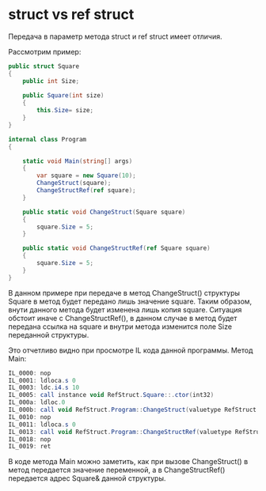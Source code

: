 # struct vs ref struct

Передача в параметр метода struct и ref struct имеет отличия.

Рассмотрим пример:
```c#
public struct Square
{
    public int Size;
    
    public Square(int size)
    {
        this.Size= size;
    }
}

internal class Program
{

    static void Main(string[] args)
    {
        var square = new Square(10);
        ChangeStruct(square);
        ChangeStructRef(ref square);
    }

    public static void ChangeStruct(Square square)
    {
        square.Size = 5;
    }

    public static void ChangeStructRef(ref Square square)
    {
        square.Size = 5;
    }
}
```
В данном примере при передаче в метод ChangeStruct() структуры Square в метод будет передано лишь значение square. Таким образом, внути данного метода будет изменена лишь копия square.
Ситуация обстоит иначе с ChangeStructRef(), в данном случае в метод будет передана ссылка на square и внутри метода изменится поле Size переданной структуры.

Это отчетливо видно при просмотре IL кода данной программы. Метод Main:
```as
IL_0000: nop
IL_0001: ldloca.s 0
IL_0003: ldc.i4.s 10
IL_0005: call instance void RefStruct.Square::.ctor(int32)
IL_000a: ldloc.0
IL_000b: call void RefStruct.Program::ChangeStruct(valuetype RefStruct.Square)
IL_0010: nop
IL_0011: ldloca.s 0
IL_0013: call void RefStruct.Program::ChangeStructRef(valuetype RefStruct.Square&)
IL_0018: nop
IL_0019: ret
```
В коде метода Main можно заметить, как при вызове ChangeStruct() в метод передается значение переменной, а в ChangeStructRef() передается адрес Square& данной структуры.
